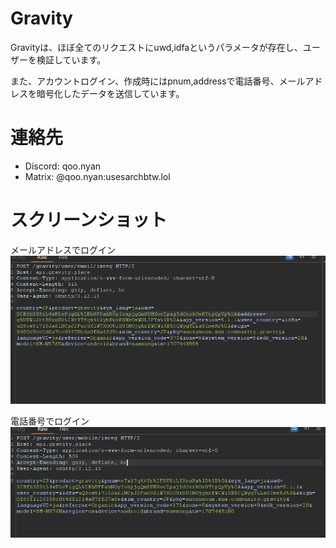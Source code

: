 # Gravity
Gravityは、ほぼ全てのリクエストにuwd,idfaというパラメータが存在し、ユーザーを検証しています。

また、アカウントログイン、作成時にはpnum,addressで電話番号、メールアドレスを暗号化したデータを送信しています。

# 連絡先
- Discord: qoo.nyan
- Matrix: @qoo.nyan:usesarchbtw.lol

# スクリーンショット
メールアドレスでログイン
![](2024-02-09-12-05-21.png)

電話番号でログイン
![](2024-02-09-12-12-51.png)
